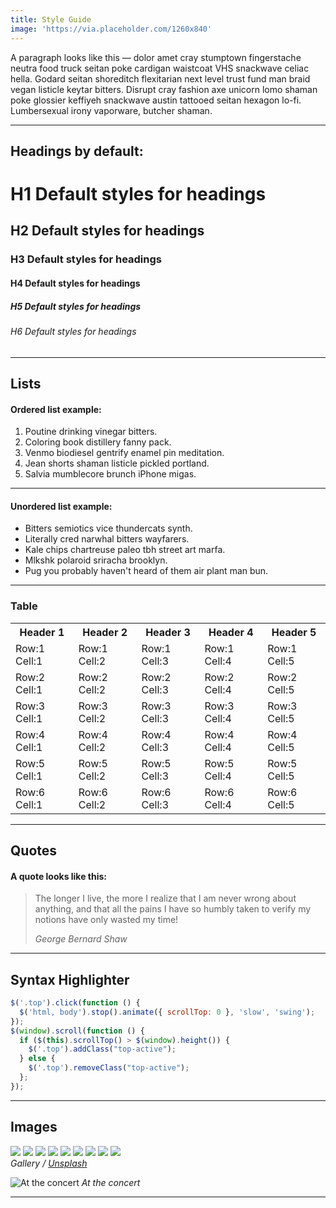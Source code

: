 ```yaml
---
title: Style Guide
image: 'https://via.placeholder.com/1260x840'
---
```


A paragraph looks like this — dolor amet cray stumptown fingerstache neutra food truck seitan poke cardigan waistcoat VHS snackwave celiac hella. Godard seitan shoreditch flexitarian next level trust fund man braid vegan listicle keytar bitters. Disrupt cray fashion axe unicorn lomo shaman poke glossier keffiyeh snackwave austin tattooed seitan hexagon lo-fi. Lumbersexual irony vaporware, butcher shaman.

***

## Headings by default:

# H1 Default styles for headings
## H2 Default styles for headings
### H3 Default styles for headings
#### H4 Default styles for headings
##### H5 Default styles for headings
###### H6 Default styles for headings

***

## Lists

#### Ordered list example:

1. Poutine drinking vinegar bitters.
2. Coloring book distillery fanny pack.
3. Venmo biodiesel gentrify enamel pin meditation.
4. Jean shorts shaman listicle pickled portland.
5. Salvia mumblecore brunch iPhone migas.

***

#### Unordered list example:

* Bitters semiotics vice thundercats synth.
* Literally cred narwhal bitters wayfarers.
* Kale chips chartreuse paleo tbh street art marfa.
* Mlkshk polaroid sriracha brooklyn.
* Pug you probably haven't heard of them air plant man bun.

***

### Table

<div class="table-container">
  <table>
    <tr><th>Header 1</th><th>Header 2</th><th>Header 3</th><th>Header 4</th><th>Header 5</th></tr>
    <tr><td>Row:1 Cell:1</td><td>Row:1 Cell:2</td><td>Row:1 Cell:3</td><td>Row:1 Cell:4</td><td>Row:1 Cell:5</td></tr>
    <tr><td>Row:2 Cell:1</td><td>Row:2 Cell:2</td><td>Row:2 Cell:3</td><td>Row:2 Cell:4</td><td>Row:2 Cell:5</td></tr>
    <tr><td>Row:3 Cell:1</td><td>Row:3 Cell:2</td><td>Row:3 Cell:3</td><td>Row:3 Cell:4</td><td>Row:3 Cell:5</td></tr>
    <tr><td>Row:4 Cell:1</td><td>Row:4 Cell:2</td><td>Row:4 Cell:3</td><td>Row:4 Cell:4</td><td>Row:4 Cell:5</td></tr>
    <tr><td>Row:5 Cell:1</td><td>Row:5 Cell:2</td><td>Row:5 Cell:3</td><td>Row:5 Cell:4</td><td>Row:5 Cell:5</td></tr>
    <tr><td>Row:6 Cell:1</td><td>Row:6 Cell:2</td><td>Row:6 Cell:3</td><td>Row:6 Cell:4</td><td>Row:6 Cell:5</td></tr>
  </table>
</div>

***

## Quotes

#### A quote looks like this:

> The longer I live, the more I realize that I am never wrong about anything, and that all the pains I have so humbly taken to verify my notions have only wasted my time!
>
> <cite>George Bernard Shaw</cite>

***

## Syntax Highlighter

``` js
$('.top').click(function () {
  $('html, body').stop().animate({ scrollTop: 0 }, 'slow', 'swing');
});
$(window).scroll(function () {
  if ($(this).scrollTop() > $(window).height()) {
    $('.top').addClass("top-active");
  } else {
    $('.top').removeClass("top-active");
  };
});
```

***

## Images

<div class="gallery-box">
  <div class="gallery">
    <img src="https://via.placeholder.com/1260x840">
    <img src="https://via.placeholder.com/1260x840">
    <img src="https://via.placeholder.com/1260x840">
    <img src="https://via.placeholder.com/1260x840">
    <img src="https://via.placeholder.com/1260x840">
    <img src="https://via.placeholder.com/1260x840">
    <img src="https://via.placeholder.com/1260x840">
    <img src="https://via.placeholder.com/1260x840">
    <img src="https://via.placeholder.com/1260x840">
  </div>
  <em>Gallery / <a href="https://via.placeholder.com/1260x840" target="_blank">Unsplash</a></em>
</div>

![At the concert](https://via.placeholder.com/1260x840)
*At the concert*

***